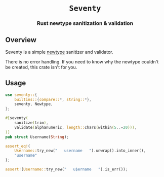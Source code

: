 <h1 align=center><code>Seventy</code></h1>
<h3 align=center>Rust newtype sanitization & validation</h3>

## Overview

Seventy is a simple [newtype](https://doc.rust-lang.org/rust-by-example/generics/new_types.html) 
sanitizer and validator. 

There is no error handling. If you need to know why the newtype couldn't be 
created, this crate isn't for you.

## Usage

```rust
use seventy::{
    builtins::{compare::*, string::*},
    seventy, Newtype,
};

#[seventy(
    sanitize(trim),
    validate(alphanumeric, length::chars(within(5..=20))),
)]
pub struct Username(String);

assert_eq!(
    Username::try_new("   username   ").unwrap().into_inner(),
    "username"
);

assert!(Username::try_new("   u$ername   ").is_err());
```